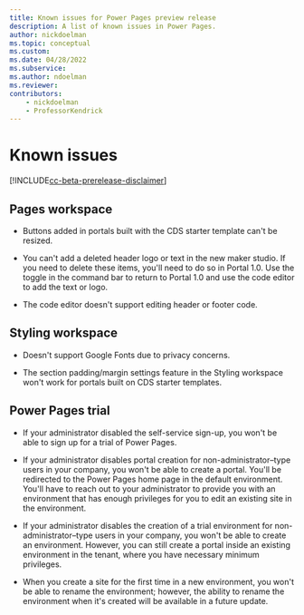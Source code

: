 ```yaml
---
title: Known issues for Power Pages preview release
description: A list of known issues in Power Pages.
author: nickdoelman
ms.topic: conceptual
ms.custom: 
ms.date: 04/28/2022
ms.subservice:
ms.author: ndoelman 
ms.reviewer: 
contributors:
    - nickdoelman
    - ProfessorKendrick
---
```

# Known issues

[!INCLUDE[cc-beta-prerelease-disclaimer](includes/cc-beta-prerelease-disclaimer.md)]

## Pages workspace

- Buttons added in portals built with the CDS starter template can't be resized.

- You can't add a deleted header logo or text in the new maker studio<!--note from editor: Should this be "design studio"?-->.  If you need to delete these items, you'll need to do so in Portal 1.0.  Use the toggle in the command bar to return to Portal 1.0 and use the code editor to add the text or logo.

- The code editor doesn't support editing header or footer code.

## Styling workspace

- Doesn't support Google Fonts due to privacy concerns.

- The section padding/margin settings feature in the Styling workspace won't work for portals built on CDS starter templates.

## Power Pages trial

- If your administrator disabled the self-service sign-up, you won't be able to sign up for a trial of Power Pages. 

- If your administrator disables portal creation for non-administrator–type users in your company, you won't be able to create a portal. You'll be redirected to the Power Pages home page in the default environment. You'll have to reach out to your administrator to provide you with an environment that has enough privileges for you to edit an existing site in the environment. 

- If your administrator disables the creation of a trial environment for non-administrator–type users in your company, you won't be able to create an environment. However, you can still create a portal inside an existing environment in the tenant, where you have necessary minimum privileges. 

- When you create a site for the first time in a new environment, you won't be able to rename the environment; however, the ability to rename the environment when it's created will be available in a future update. 

